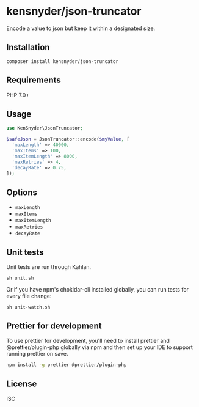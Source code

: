 # kensnyder/json-truncator

Encode a value to json but keep it within a designated size.

## Installation

`composer install kensnyder/json-truncator`

## Requirements

PHP 7.0+

## Usage

```php
use KenSnyder\JsonTruncator;

$safeJson = JsonTruncator::encode($myValue, [
  'maxLength' => 40000,
  'maxItems' => 100,
  'maxItemLength' => 8000,
  'maxRetries' => 4,
  'decayRate' => 0.75,
]);
```

## Options

- `maxLength`
- `maxItems`
- `maxItemLength`
- `maxRetries`
- `decayRate`

## Unit tests

Unit tests are run through Kahlan.

`sh unit.sh`

Or if you have npm's chokidar-cli installed globally, you can run tests for
every file change:

`sh unit-watch.sh`

## Prettier for development

To use prettier for development, you'll need to install prettier and
@prettier/plugin-php globally via npm and then set up your IDE to support
running prettier on save.

```bash
npm install -g prettier @prettier/plugin-php
```

## License

ISC
